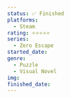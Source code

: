 ```yaml
---
status: ✅ Finished
platforms:
  - Steam
rating: ⭐⭐⭐⭐⭐
series:
  - Zero Escape
started_date:
genre:
  - Puzzle
  - Visual Novel
img:
finished_date:
---
```

